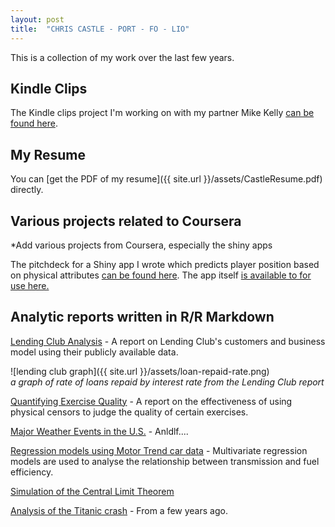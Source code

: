 ```yaml
---
layout: post
title:  "CHRIS CASTLE - PORT - FO - LIO"
---
```

This is a collection of my work over the last few years. 


## Kindle Clips
The Kindle clips project I'm working on with my partner Mike Kelly [can be found here][jekyll-kc].

## My Resume
You can [get the PDF of my resume]({{ site.url }}/assets/CastleResume.pdf) directly.

## Various projects related to Coursera
*Add various projects from Coursera, especially the shiny apps

The pitchdeck for a Shiny app I wrote which predicts player position based on physical attributes [can be found here][jekyll-nfl-pitch]. The app itself [is available to for use here.][jekyll-nfl]

## Analytic reports written in R/R Markdown

[Lending Club Analysis][jekyll-lc] - A report on Lending Club's customers and business model using their publicly available data. 

![lending club graph]({{ site.url }}/assets/loan-repaid-rate.png)
<br>
*a graph of rate of loans repaid by interest rate from the Lending Club report*

[Quantifying Exercise Quality][jekyll-qeq] - A report on the effectiveness of using physical censors to judge the quality of certain exercises. 

[Major Weather Events in the U.S.][jekyll-weather] - Anldlf....

[Regression models using Motor Trend car data][jekyll-motor] - Multivariate regression models are used to analyse the relationship between transmission and fuel efficiency.

[Simulation of the Central Limit Theorem][jekyll-clt]

[Analysis of the Titanic crash][jekyll-titan] - From a few years ago.


[jekyll-lc]: http://www.googledrive.com/host/0Bw6a2LJ4wLU-Mkt4cDRTakZuWUk
[jekyll-titan]: http://www.googledrive.com/host/0Bw6a2LJ4wLU-anFza19sWkZrOWc
[jekyll-kc]: https://kindleclips.herokuapp.com/
[jekyll-nfl]: https://chriscastle.shinyapps.io/DDP-proj-NFL-combine/
[jekyll-nfl-pitch]: http://rpubs.com/christopher_castle/148572
[jekyll-qeq]: http://rpubs.com/christopher_castle/154339
[jekyll-weather]: http://rpubs.com/christopher_castle/137535
[jekyll-clt]: http://rpubs.com/christopher_castle/137490
[jekyll-motor]: http://rpubs.com/christopher_castle/MotorTrend